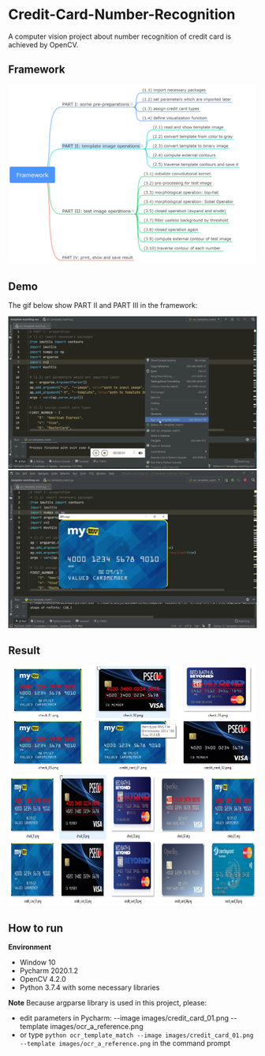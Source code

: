# Credit-Card-Number-Recognition
A computer vision project about number recognition of credit card is achieved by OpenCV.


## Framework
<div align="center">
<img src="https://github.com/JimengShi/Credit-Card-Number-Recognition/blob/master/images/Framework.png" alt="Framework" >
</div>


## Demo
The gif below show PART II and PART III in the framework:
<div align="center">
<img src="https://github.com/JimengShi/Credit-Card-Number-Recognition/blob/master/images/part2.gif" alt="part2" >
</div>

<div align="center">
<img src="https://github.com/JimengShi/Credit-Card-Number-Recognition/blob/master/images/part3.gif" alt="part3" >
</div>

## Result
<div align="center">
<img src="https://github.com/JimengShi/Credit-Card-Number-Recognition/blob/master/images/result.png" alt="result" >
</div>

<div align="center">
<img src="https://github.com/JimengShi/Credit-Card-Number-Recognition/blob/master/images/result.jpg" height="270px" alt="result" >
</div>


## How to run
**Environment**
- Window 10
- Pycharm 2020.1.2
- OpenCV 4.2.0
- Python 3.7.4 with some necessary libraries

**Note**
Because argparse library is used in this project, please:
- edit parameters in Pycharm: --image images/credit_card_01.png --template images/ocr_a_reference.png
- or type `python ocr_template_match --image images/credit_card_01.png --template images/ocr_a_reference.png` in the command prompt
